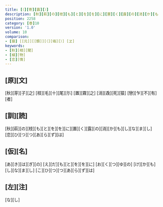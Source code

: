 ```yaml
---
title: [（][寄][露][）]
description: [秋][萩][の][枝][も][と][を][を][に][置][く][露][の][消][か][も][し][な][ま][し][恋][ひ][つ][つ][あ][ら][ず][は]
position: 2258
category: [巻]10
version: '1.0'
volume: 10
comparison:
- [猿] [[元]][[類]][（][塙][）] [ヱ]
keywords:
- [秋][相][聞]
- [植][物]
- [恋][情]
---
```


## [原][文]

[秋][芽][子][之] [枝][毛][十][尾][尓] [置][霧][之] [消][毳][死][猿] [戀][乍][不][有][者]

## [訓][読]

[秋][萩][の][枝][も][と][を][を][に][置][く][露][の][消][か][も][し][な][ま][し][恋][ひ][つ][つ][あ][ら][ず][は]

## [仮][名]

[あ][き][は][ぎ][の] [え][だ][も][と][を][を][に] [お][く][つ][ゆ][の] [け][か][も][し][な][ま][し] [こ][ひ][つ][つ][あ][ら][ず][は]

## [左][注]

[な][し]
